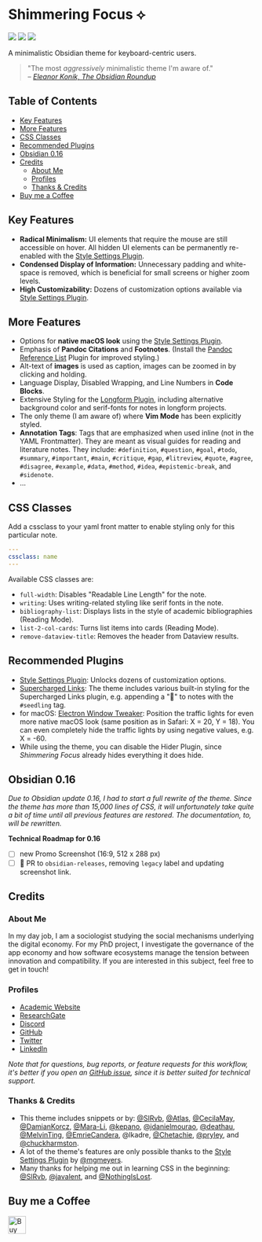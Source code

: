 # Shimmering Focus ⟡
![](https://img.shields.io/badge/downloads-36305-6E4E9B?style=plastic) ![](https://img.shields.io/github/last-commit/chrisgrieser/shimmering-focus?style=plastic) [![](https://img.shields.io/badge/changelog-click%20here-FFE800?style=plastic)](https://chrisgrieser.github.io/shimmering-focus/changelog/)

A minimalistic Obsidian theme for keyboard-centric users.

> "The most *aggressively* minimalistic theme I'm aware of."  
> *– [Eleanor Konik, The Obsidian Roundup](https://www.obsidianroundup.org/2022-01-29/)*

## Table of Contents
<!-- MarkdownTOC -->

- [Key Features](#key-features)
- [More Features](#more-features)
- [CSS Classes](#css-classes)
- [Recommended Plugins](#recommended-plugins)
- [Obsidian 0.16](#obsidian-016)
- [Credits](#credits)
	- [About Me](#about-me)
	- [Profiles](#profiles)
	- [Thanks & Credits](#thanks--credits)
- [Buy me a Coffee](#buy-me-a-coffee)

<!-- /MarkdownTOC -->

## Key Features
- __Radical Minimalism:__ UI elements that require the mouse are still accessible on hover. All hidden UI elements can be permanently re-enabled with the [Style Settings Plugin](https://obsidian.md/plugins?id=obsidian-style-settings).
- __Condensed Display of Information:__ Unnecessary padding and white-space is removed, which is beneficial for small screens or higher zoom levels.
- __High Customizability:__ Dozens of customization options available via [Style Settings Plugin](https://obsidian.md/plugins?id=obsidian-style-settings).

## More Features
- Options for __native macOS look__ using the [Style Settings Plugin](https://obsidian.md/plugins?id=obsidian-style-settings).
- Emphasis of __Pandoc Citations__ and __Footnotes__. (Install the [Pandoc Reference List](https://obsidian.md/plugins?id=obsidian-pandoc-reference-list) Plugin for improved styling.)
- Alt-text of __images__ is used as caption, images can be zoomed in by clicking and holding.
- Language Display, Disabled Wrapping, and Line Numbers in __Code Blocks__.
- Extensive Styling for the [Longform Plugin](https://obsidian.md/plugins?id=longform), including alternative background color and serif-fonts for notes in longform projects.
- The only theme (I am aware of) where __Vim Mode__ has been explicitly styled.
- __Annotation Tags__: Tags that are emphasized when used inline (not in the YAML Frontmatter). They are meant as visual guides for reading and literature notes. They include: `#definition`, `#question`, `#goal`, `#todo`, `#summary`, `#important`, `#main`, `#critique`, `#gap`, `#litreview`, `#quote`, `#agree`, `#disagree`, `#example`, `#data`, `#method`, `#idea`, `#epistemic-break`, and `#sidenote`.
- …

## CSS Classes

Add a cssclass to your yaml front matter to enable styling only for this particular note.

```yaml
---
cssclass: name
---
```

Available CSS classes are:
- `full-width`: Disables "Readable Line Length" for the note.
- `writing`: Uses writing-related styling like serif fonts in the note.
- `bibliography-list`: Displays lists in the style of academic bibliographies (Reading Mode).
- `list-2-col-cards`: Turns list items into cards (Reading Mode).
- `remove-dataview-title`: Removes the header from Dataview results.

## Recommended Plugins
- [Style Settings Plugin](https://obsidian.md/plugins?id=obsidian-style-settings): Unlocks dozens of customization options.
- [Supercharged Links](https://obsidian.md/plugins?id=supercharged-links-obsidian): The theme includes various built-in styling for the Supercharged Links plugin, e.g. appending a "🌱" to notes with the `#seedling` tag.
- for macOS: [Electron Window Tweaker](https://obsidian.md/plugins?id=obsidian-electron-window-tweaker): Position the traffic lights for even more native macOS look (same position as in Safari: X = 20, Y = 18). You can even completely hide the traffic lights by using negative values, e.g. X = -60.
- While using the theme, you can disable the Hider Plugin, since *Shimmering Focus* already hides everything it does hide.

## Obsidian 0.16
*Due to Obsidian update 0.16, I had to start a full rewrite of the theme. Since the theme has more than 15,000 lines of CSS, it will unfortunately take quite a bit of time until all previous features are restored. The documentation, to, will be rewritten.*

__Technical Roadmap for 0.16__
- [ ] new Promo Screenshot (16:9, 512 x 288 px)
- [ ] 🎯 PR to `obsidian-releases`, removing `legacy` label and updating screenshot link.

## Credits

### About Me
In my day job, I am a sociologist studying the social mechanisms underlying the digital economy. For my PhD project, I investigate the governance of the app economy and how software ecosystems manage the tension between innovation and compatibility. If you are interested in this subject, feel free to get in touch!

### Profiles
- [Academic Website](https://chris-grieser.de/)
- [ResearchGate](https://www.researchgate.net/profile/Christopher-Grieser)
- [Discord](https://discordapp.com/users/462774483044794368/)
- [GitHub](https://github.com/chrisgrieser/)
- [Twitter](https://twitter.com/pseudo_meta)
- [LinkedIn](https://www.linkedin.com/in/christopher-grieser-ba693b17a/)

*Note that for questions, bug reports, or feature requests for this workflow, it's better if you open an [GitHub issue](https://github.com/chrisgrieser/shimmering-focus/issues), since it is better suited for technical support.*

### Thanks & Credits
- This theme includes snippets or by: [@SlRvb](https://github.com/SlRvb), [@Atlas](https://github.com/zcysxy), [@CecilaMay](https://github.com/ceciliamay), [@DamianKorcz](https://github.com/damiankorcz), [@Mara-Li](https://github.com/Mara-Li), [@kepano](https://github.com/kepano), [@jdanielmourao](https://github.com/jdanielmourao), [@deathau](https://github.com/deathau/), [@MelvinTing](https://github.com/tingmelvin/), [@EmrieCandera](https://github.com/Emrie-Candera), @lkadre, [@Chetachie](https://github.com/chetachiezikeuzor), [@pryley](https://github.com/pryley), and [@chuckharmston](https://gist.github.com/chuckharmston).
- A lot of the theme's features are only possible thanks to the [Style Settings Plugin](https://obsidian.md/plugins?id=obsidian-style-settings) by [@mgmeyers](https://github.com/mgmeyers).
- Many thanks for helping me out in learning CSS in the beginning: [@SlRvb](https://github.com/SlRvb), [@javalent](https://github.com/valentine195), and [@NothingIsLost](https://github.com/nothingislost).

## Buy me a Coffee
<a href='https://ko-fi.com/Y8Y86SQ91' target='_blank'><img height='36' style='border:0px;height:36px;' src='https://cdn.ko-fi.com/cdn/kofi1.png?v=3' border='0' alt='Buy Me a Coffee at ko-fi.com' /></a>
